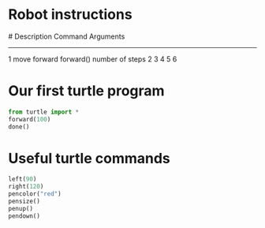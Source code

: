 # Robot instructions

\#    Description                 Command        Arguments
----- -------------------------   -------------  ---------
1     move forward                forward()      number of steps
2
3
4
5
6

# Our first turtle program

~~~ python
from turtle import *
forward(100)
done()
~~~

# Useful turtle commands

~~~ python
left(90)
right(120)
pencolor("red")
pensize()
penup()
pendown()
~~~

